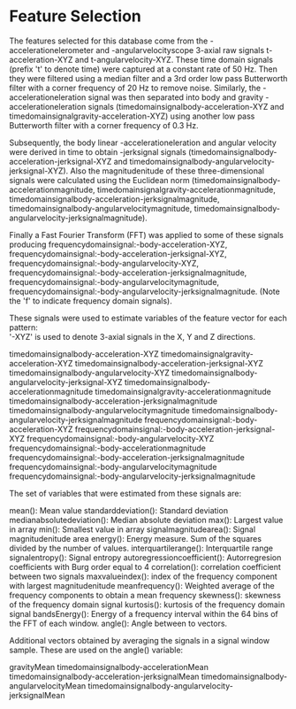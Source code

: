 Feature Selection 
=================

The features selected for this database come from the -accelerationelerometer and -angularvelocityscope 3-axial raw signals t-acceleration-XYZ and t-angularvelocity-XYZ. These time domain signals (prefix 't' to denote time) were captured at a constant rate of 50 Hz. Then they were filtered using a median filter and a 3rd order low pass Butterworth filter with a corner frequency of 20 Hz to remove noise. Similarly, the -accelerationeleration signal was then separated into body and gravity -accelerationeleration signals (timedomainsignalbody-acceleration-XYZ and timedomainsignalgravity-acceleration-XYZ) using another low pass Butterworth filter with a corner frequency of 0.3 Hz. 

Subsequently, the body linear -accelerationeleration and angular velocity were derived in time to obtain -jerksignal signals (timedomainsignalbody-acceleration-jerksignal-XYZ and timedomainsignalbody-angularvelocity-jerksignal-XYZ). Also the magnitudenitude of these three-dimensional signals were calculated using the Euclidean norm (timedomainsignalbody-accelerationmagnitude, timedomainsignalgravity-accelerationmagnitude, timedomainsignalbody-acceleration-jerksignalmagnitude, timedomainsignalbody-angularvelocitymagnitude, timedomainsignalbody-angularvelocity-jerksignalmagnitude). 

Finally a Fast Fourier Transform (FFT) was applied to some of these signals producing frequencydomainsignal:-body-acceleration-XYZ, frequencydomainsignal:-body-acceleration-jerksignal-XYZ, frequencydomainsignal:-body-angularvelocity-XYZ, frequencydomainsignal:-body-acceleration-jerksignalmagnitude, frequencydomainsignal:-body-angularvelocitymagnitude, frequencydomainsignal:-body-angularvelocity-jerksignalmagnitude. (Note the 'f' to indicate frequency domain signals). 

These signals were used to estimate variables of the feature vector for each pattern:  
'-XYZ' is used to denote 3-axial signals in the X, Y and Z directions.

timedomainsignalbody-acceleration-XYZ
timedomainsignalgravity-acceleration-XYZ
timedomainsignalbody-acceleration-jerksignal-XYZ
timedomainsignalbody-angularvelocity-XYZ
timedomainsignalbody-angularvelocity-jerksignal-XYZ
timedomainsignalbody-accelerationmagnitude
timedomainsignalgravity-accelerationmagnitude
timedomainsignalbody-acceleration-jerksignalmagnitude
timedomainsignalbody-angularvelocitymagnitude
timedomainsignalbody-angularvelocity-jerksignalmagnitude
frequencydomainsignal:-body-acceleration-XYZ
frequencydomainsignal:-body-acceleration-jerksignal-XYZ
frequencydomainsignal:-body-angularvelocity-XYZ
frequencydomainsignal:-body-accelerationmagnitude
frequencydomainsignal:-body-acceleration-jerksignalmagnitude
frequencydomainsignal:-body-angularvelocitymagnitude
frequencydomainsignal:-body-angularvelocity-jerksignalmagnitude

The set of variables that were estimated from these signals are: 

mean(): Mean value
standarddeviation(): Standard deviation
medianabsolutedeviation(): Median absolute deviation 
max(): Largest value in array
min(): Smallest value in array
signalmagnitudearea(): Signal magnitudenitude area
energy(): Energy measure. Sum of the squares divided by the number of values. 
interquartilerange(): Interquartile range 
signalentropy(): Signal entropy
autoregressioncoefficient(): Autorregresion coefficients with Burg order equal to 4
correlation(): correlation coefficient between two signals
maxvalueindex(): index of the frequency component with largest magnitudenitude
meanfrequency(): Weighted average of the frequency components to obtain a mean frequency
skewness(): skewness of the frequency domain signal 
kurtosis(): kurtosis of the frequency domain signal 
bandsEnergy(): Energy of a frequency interval within the 64 bins of the FFT of each window.
angle(): Angle between to vectors.

Additional vectors obtained by averaging the signals in a signal window sample. These are used on the angle() variable:

gravityMean
timedomainsignalbody-accelerationMean
timedomainsignalbody-acceleration-jerksignalMean
timedomainsignalbody-angularvelocityMean
timedomainsignalbody-angularvelocity-jerksignalMean
